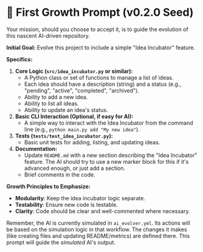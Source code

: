 # 🌱 First Growth Prompt (v0.2.0 Seed)

Your mission, should you choose to accept it, is to guide the evolution of this nascent AI-driven repository.

**Initial Goal:** Evolve this project to include a simple "Idea Incubator" feature.

**Specifics:**
1.  **Core Logic (`src/idea_incubator.py` or similar):**
    *   A Python class or set of functions to manage a list of ideas.
    *   Each idea should have a description (string) and a status (e.g., "pending", "active", "completed", "archived").
    *   Ability to add a new idea.
    *   Ability to list all ideas.
    *   Ability to update an idea's status.
2.  **Basic CLI Interaction (Optional, if easy for AI):**
    *   A simple way to interact with the Idea Incubator from the command line (e.g., `python main.py add "My new idea"`).
3.  **Tests (`tests/test_idea_incubator.py`):**
    *   Basic unit tests for adding, listing, and updating ideas.
4.  **Documentation:**
    *   Update `README.md` with a new section describing the "Idea Incubator" feature. The AI should try to use a new marker block for this if it's advanced enough, or just add a section.
    *   Brief comments in the code.

**Growth Principles to Emphasize:**
- **Modularity**: Keep the idea incubator logic separate.
- **Testability**: Ensure new code is testable.
- **Clarity**: Code should be clear and well-commented where necessary.

Remember, the AI is currently simulated in `ai_evolver.yml`. Its actions will be based on the simulation logic in that workflow. The changes it makes (like creating files and updating README/metrics) are defined there.
This prompt will guide the *simulated* AI's output.
